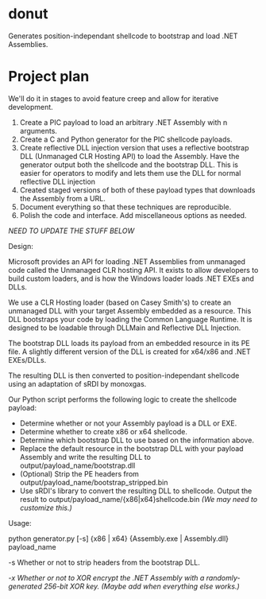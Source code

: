 # donut
Generates position-independant shellcode to bootstrap and load .NET Assemblies.

# Project plan

We'll do it in stages to avoid feature creep and allow for iterative development.

1) Create a PIC payload to load an arbitrary .NET Assembly with n arguments.
2) Create a C and Python generator for the PIC shellcode payloads.
3) Create reflective DLL injection version that uses a reflective bootstrap DLL (Unmanaged CLR Hosting API) to load the Assembly. Have the generator output both the shellcode and the bootstrap DLL. This is easier for operators to modify and lets them use the DLL for normal reflective DLL injection
4) Created staged versions of both of these payload types that downloads the Assembly from a URL.
5) Document everything so that these techniques are reproducible.
6) Polish the code and interface. Add miscellaneous options as needed.

*NEED TO UPDATE THE STUFF BELOW*

Design:

Microsoft provides an API for loading .NET Assemblies from unmanaged code called the Unmanaged CLR hosting API. It exists to allow developers to build custom loaders, and is how the Windows loader loads .NET EXEs and DLLs.

We use a CLR Hosting loader (based on Casey Smith's) to create an unmanaged DLL with your target Assembly embedded as a resource. This DLL bootstraps your code by loading the Common Language Runtime. It is designed to be loadable through DLLMain and Reflective DLL Injection.

The bootstrap DLL loads its payload from an embedded resource in its PE file. A slightly different version of the DLL is created for x64/x86 and .NET EXEs/DLLs.

The resulting DLL is then converted to position-independant shellcode using an adaptation of sRDI by monoxgas.

Our Python script performs the following logic to create the shellcode payload:

* Determine whether or not your Assembly payload is a DLL or EXE.
* Determine whether to create x86 or x64 shellcode.
* Determine which bootstrap DLL to use based on the information above.
* Replace the default resource in the bootstrap DLL with your payload Assembly and write the resulting DLL to output/payload_name/bootstrap.dll
* (Optional) Strip the PE headers from output/payload_name/bootstrap_stripped.bin
* Use sRDI's library to convert the resulting DLL to shellcode. Output the result to output/payload_name/{x86|x64}shellcode.bin *(We may need to customize this.)*

Usage:

python generator.py [-s] {x86 | x64} {Assembly.exe | Assembly.dll} payload_name

-s      Whether or not to strip headers from the bootstrap DLL.

*-x      Whether or not to XOR encrypt the .NET Assembly with a randomly-generated 256-bit XOR key. (Maybe add when everything else works.)*
